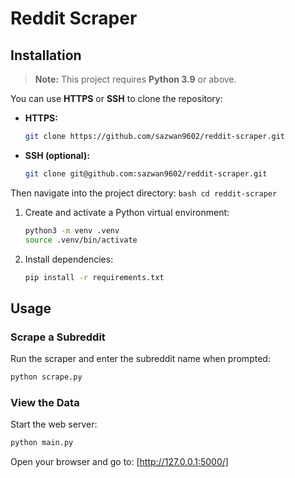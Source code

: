 # Reddit Scraper

## Installation
> **Note:** This project requires **Python 3.9** or above.
  
You can use **HTTPS** or **SSH** to clone the repository:

- **HTTPS:**
    ```bash
    git clone https://github.com/sazwan9602/reddit-scraper.git
    ```

- **SSH (optional):**
    ```bash
    git clone git@github.com:sazwan9602/reddit-scraper.git
    ```

Then navigate into the project directory:
    ```bash
    cd reddit-scraper
    ```
1. Create and activate a Python virtual environment:
    ```bash
    python3 -m venv .venv
    source .venv/bin/activate
    ```
2. Install dependencies:
    ```bash
    pip install -r requirements.txt
    ```

## Usage

### Scrape a Subreddit

Run the scraper and enter the subreddit name when prompted:
```bash
python scrape.py
```

### View the Data

Start the web server:
```bash
python main.py
```
Open your browser and go to: [http://127.0.0.1:5000/]
